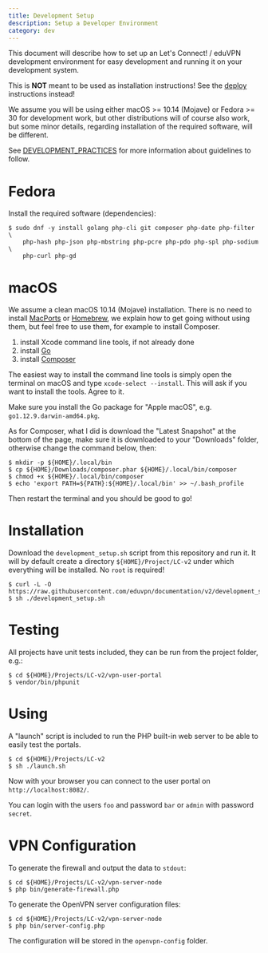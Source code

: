 ```yaml
---
title: Development Setup
description: Setup a Developer Environment
category: dev
---
```


This document will describe how to set up an Let's Connect! / eduVPN 
development environment for easy development and running it on your development 
system. 

This is **NOT** meant to be used as installation instructions! See the 
[deploy](README.md#deployment) instructions instead!

We assume you will be using either macOS >= 10.14 (Mojave) or Fedora >= 30 for 
development work, but other distributions will of course also work, but some 
minor details, regarding installation of the required software, will be 
different.

See [DEVELOPMENT_PRACTICES](DEVELOPMENT_PRACTICES.md) for more information
about guidelines to follow.

# Fedora

Install the required software (dependencies):

    $ sudo dnf -y install golang php-cli git composer php-date php-filter \
        php-hash php-json php-mbstring php-pcre php-pdo php-spl php-sodium \
        php-curl php-gd

# macOS

We assume a clean macOS 10.14 (Mojave) installation. There is no need to install 
[MacPorts](https://www.macports.org/) or [Homebrew](https://brew.sh/), we 
explain how to get going without using them, but feel free to use them, for 
example to install Composer.

1. install Xcode command line tools, if not already done
2. install [Go](https://golang.org/dl/)
3. install [Composer](https://getcomposer.org/download/)

The easiest way to install the command line tools is simply open the terminal 
on macOS and type `xcode-select --install`. This will ask if you want to 
install the tools. Agree to it.

Make sure you install the Go package for "Apple macOS", e.g. 
`go1.12.9.darwin-amd64.pkg`.

As for Composer, what I did is download the "Latest Snapshot" at the bottom 
of the page, make sure it is downloaded to your "Downloads" folder, otherwise
change the command below, then:

    $ mkdir -p ${HOME}/.local/bin
    $ cp ${HOME}/Downloads/composer.phar ${HOME}/.local/bin/composer
    $ chmod +x ${HOME}/.local/bin/composer
    $ echo 'export PATH=${PATH}:${HOME}/.local/bin' >> ~/.bash_profile

Then restart the terminal and you should be good to go!

# Installation

Download the `development_setup.sh` script from this repository and run it. It
will by default create a directory `${HOME}/Project/LC-v2` under which 
everything will be installed. No `root` is required!

    $ curl -L -O https://raw.githubusercontent.com/eduvpn/documentation/v2/development_setup.sh
    $ sh ./development_setup.sh

# Testing

All projects have unit tests included, they can be run from the project folder,
e.g.: 

    $ cd ${HOME}/Projects/LC-v2/vpn-user-portal
    $ vendor/bin/phpunit

# Using

A "launch" script is included to run the PHP built-in web server to be able
to easily test the portals.

    $ cd ${HOME}/Projects/LC-v2
    $ sh ./launch.sh

Now with your browser you can connect to the user portal on 
`http://localhost:8082/`.

You can login with the users `foo` and password `bar` or `admin` with password 
`secret`.

# VPN Configuration

To generate the firewall and output the data to `stdout`:
    
    $ cd ${HOME}/Projects/LC-v2/vpn-server-node 
    $ php bin/generate-firewall.php

To generate the OpenVPN server configuration files:

    $ cd ${HOME}/Projects/LC-v2/vpn-server-node
    $ php bin/server-config.php

The configuration will be stored in the `openvpn-config` folder.
